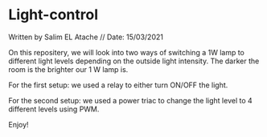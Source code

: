 # Light-control
Written by Salim EL Atache  //  Date: 15/03/2021

On this repositery, we will look into two ways of switching a 1W lamp to different light levels depending on the outside light intensity.
The darker the room is the brighter our 1 W lamp is. 

For the first setup: we used a relay to either turn ON/OFF the light.

For the second setup: we used a power triac to change the light level to 4 different levels using PWM.

Enjoy!
